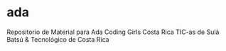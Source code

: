 # ada
Repositorio de Material para Ada Coding Girls Costa Rica
TIC-as de Sulá Batsú & Tecnológico de Costa Rica
